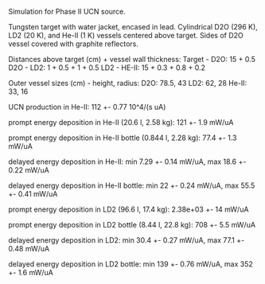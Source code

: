 Simulation for Phase II UCN source.

Tungsten target with water jacket, encased in lead.
Cylindrical D2O (296 K), LD2 (20 K), and He-II (1 K) vessels centered above target.
Sides of D2O vessel covered with graphite reflectors.

Distances above target (cm) + vessel wall thickness:
Target - D2O: 15 + 0.5
D2O - LD2: 1 + 0.5 + 1 + 0.5
LD2 - HE-II: 15 + 0.3 + 0.8 + 0.2

Outer vessel sizes (cm) - height, radius:
D2O: 78.5, 43
LD2: 62, 28
He-II: 33, 16

UCN production in He-II:
112 +- 0.77 10^4/(s uA)

prompt energy deposition in He-II (20.6 l, 2.58 kg):
121 +- 1.9 mW/uA

prompt energy deposition in He-II bottle (0.844 l, 2.28 kg):
77.4 +- 1.3 mW/uA

delayed energy deposition in He-II:
min 7.29 +- 0.14 mW/uA, max 18.6 +- 0.22 mW/uA

delayed energy deposition in He-II bottle:
min 22 +- 0.24 mW/uA, max 55.5 +- 0.41 mW/uA

prompt energy deposition in LD2 (96.6 l, 17.4 kg):
2.38e+03 +- 14 mW/uA

prompt energy deposition in LD2 bottle (8.44 l, 22.8 kg):
708 +- 5.5 mW/uA

delayed energy deposition in LD2:
min 30.4 +- 0.27 mW/uA, max 77.1 +- 0.48 mW/uA

delayed energy deposition in LD2 bottle:
min 139 +- 0.76 mW/uA, max 352 +- 1.6 mW/uA


